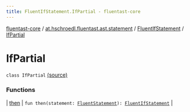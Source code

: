 ```yaml
---
title: FluentIfStatement.IfPartial - fluentast-core
---
```


[fluentast-core](../../../index.html) / [at.hschroedl.fluentast.ast.statement](../../index.html) / [FluentIfStatement](../index.html) / [IfPartial](.)

# IfPartial

`class IfPartial` [(source)](https://github.com/hschroedl/FluentAST/tree/master/core/src/main/kotlin//at.hschroedl.fluentast/ast/statement/IfStatement.kt#L25)

### Functions

| [then](then.html) | `fun then(statement: `[`FluentStatement`](../../-fluent-statement/index.html)`): `[`FluentIfStatement`](../index.html) |

